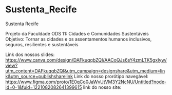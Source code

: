 # Sustenta_Recife
Sustenta Recife

Projeto da Faculdade
ODS 11: Cidades e Comunidades Sustentáveis
Objetivo: Tornar as cidades e os assentamentos humanos inclusivos, seguros, resilientes e sustentáveis

Link dos nossos slides: https://www.canva.com/design/DAFkuqqbZQI/AACoQJs6sY4zmLTK5gxIyw/view?utm_content=DAFkuqqbZQI&utm_campaign=designshare&utm_medium=link&utm_source=publishsharelink
Link do nosso prorótipo navegável: https://www.figma.com/proto/1E0qCo0JaWvUtVM3Y2NcNU/Untitled?node-id=0-1&fuid=1221082082641399615
link do nosso site: 
